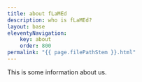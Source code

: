 ```yaml
---
title: about fLaMEd
description: who is fLaMEd?
layout: base
eleventyNavigation:
    key: about
    order: 800
permalink: "{{ page.filePathStem }}.html"
---
```


This is some information about us.